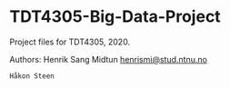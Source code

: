 # TDT4305-Big-Data-Project

Project files for TDT4305, 2020.

Authors:
    Henrik Sang Midtun
    henrismi@stud.ntnu.no

    Håkon Steen
    
